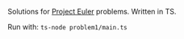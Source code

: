 Solutions for [Project Euler](https://projecteuler.net/) problems. Written in TS.

Run with: `ts-node problem1/main.ts`